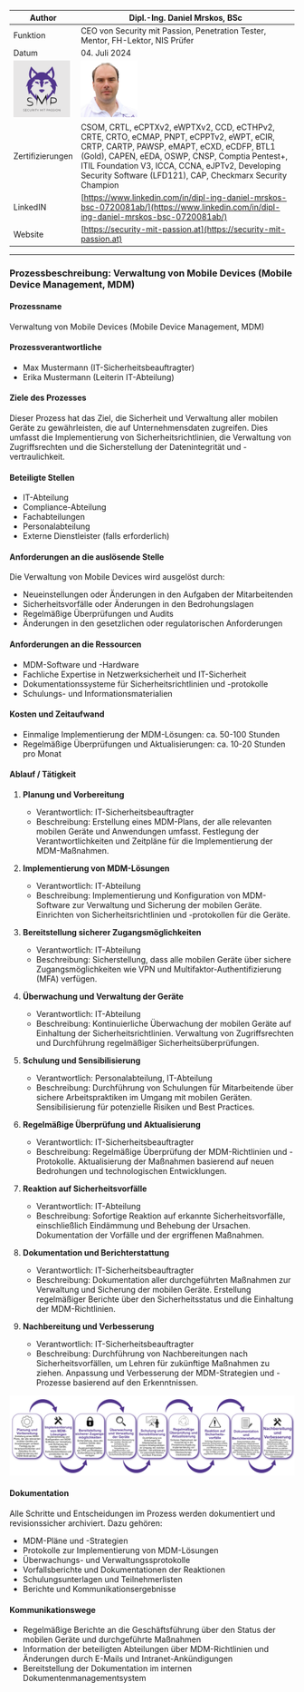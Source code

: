 | Author | Dipl.-Ing. Daniel Mrskos, BSc |  
|--------|---------------------------------------------------------------|   
| Funktion | CEO von Security mit Passion, Penetration Tester, Mentor, FH-Lektor, NIS Prüfer |                               
| Datum  | 04. Juli 2024                                                 |
| <img src="SMP_LOGO.png" alt="Firmenlogo" width="100"/>    | <img src="daniel.jpeg" alt="Author" width="100"/>                         |                                              |
| Zertifizierungen  | CSOM, CRTL, eCPTXv2, eWPTXv2, CCD, eCTHPv2, CRTE, CRTO, eCMAP, PNPT, eCPPTv2, eWPT, eCIR, CRTP, CARTP, PAWSP, eMAPT, eCXD, eCDFP, BTL1 (Gold), CAPEN, eEDA, OSWP, CNSP, Comptia Pentest+, ITIL Foundation V3, ICCA, CCNA, eJPTv2, Developing Security Software (LFD121), CAP, Checkmarx Security Champion                                         |
| LinkedIN  | [https://www.linkedin.com/in/dipl-ing-daniel-mrskos-bsc-0720081ab/](https://www.linkedin.com/in/dipl-ing-daniel-mrskos-bsc-0720081ab/)  
| Website  | [https://security-mit-passion.at](https://security-mit-passion.at)  

---
### Prozessbeschreibung: Verwaltung von Mobile Devices (Mobile Device Management, MDM)

#### Prozessname
Verwaltung von Mobile Devices (Mobile Device Management, MDM)

#### Prozessverantwortliche
- Max Mustermann (IT-Sicherheitsbeauftragter)
- Erika Mustermann (Leiterin IT-Abteilung)

#### Ziele des Prozesses
Dieser Prozess hat das Ziel, die Sicherheit und Verwaltung aller mobilen Geräte zu gewährleisten, die auf Unternehmensdaten zugreifen. Dies umfasst die Implementierung von Sicherheitsrichtlinien, die Verwaltung von Zugriffsrechten und die Sicherstellung der Datenintegrität und -vertraulichkeit.

#### Beteiligte Stellen
- IT-Abteilung
- Compliance-Abteilung
- Fachabteilungen
- Personalabteilung
- Externe Dienstleister (falls erforderlich)

#### Anforderungen an die auslösende Stelle
Die Verwaltung von Mobile Devices wird ausgelöst durch:
- Neueinstellungen oder Änderungen in den Aufgaben der Mitarbeitenden
- Sicherheitsvorfälle oder Änderungen in den Bedrohungslagen
- Regelmäßige Überprüfungen und Audits
- Änderungen in den gesetzlichen oder regulatorischen Anforderungen

#### Anforderungen an die Ressourcen
- MDM-Software und -Hardware
- Fachliche Expertise in Netzwerksicherheit und IT-Sicherheit
- Dokumentationssysteme für Sicherheitsrichtlinien und -protokolle
- Schulungs- und Informationsmaterialien

#### Kosten und Zeitaufwand
- Einmalige Implementierung der MDM-Lösungen: ca. 50-100 Stunden
- Regelmäßige Überprüfungen und Aktualisierungen: ca. 10-20 Stunden pro Monat

#### Ablauf / Tätigkeit

1. **Planung und Vorbereitung**
   - Verantwortlich: IT-Sicherheitsbeauftragter
   - Beschreibung: Erstellung eines MDM-Plans, der alle relevanten mobilen Geräte und Anwendungen umfasst. Festlegung der Verantwortlichkeiten und Zeitpläne für die Implementierung der MDM-Maßnahmen.

2. **Implementierung von MDM-Lösungen**
   - Verantwortlich: IT-Abteilung
   - Beschreibung: Implementierung und Konfiguration von MDM-Software zur Verwaltung und Sicherung der mobilen Geräte. Einrichten von Sicherheitsrichtlinien und -protokollen für die Geräte.

3. **Bereitstellung sicherer Zugangsmöglichkeiten**
   - Verantwortlich: IT-Abteilung
   - Beschreibung: Sicherstellung, dass alle mobilen Geräte über sichere Zugangsmöglichkeiten wie VPN und Multifaktor-Authentifizierung (MFA) verfügen.

4. **Überwachung und Verwaltung der Geräte**
   - Verantwortlich: IT-Abteilung
   - Beschreibung: Kontinuierliche Überwachung der mobilen Geräte auf Einhaltung der Sicherheitsrichtlinien. Verwaltung von Zugriffsrechten und Durchführung regelmäßiger Sicherheitsüberprüfungen.

5. **Schulung und Sensibilisierung**
   - Verantwortlich: Personalabteilung, IT-Abteilung
   - Beschreibung: Durchführung von Schulungen für Mitarbeitende über sichere Arbeitspraktiken im Umgang mit mobilen Geräten. Sensibilisierung für potenzielle Risiken und Best Practices.

6. **Regelmäßige Überprüfung und Aktualisierung**
   - Verantwortlich: IT-Sicherheitsbeauftragter
   - Beschreibung: Regelmäßige Überprüfung der MDM-Richtlinien und -Protokolle. Aktualisierung der Maßnahmen basierend auf neuen Bedrohungen und technologischen Entwicklungen.

7. **Reaktion auf Sicherheitsvorfälle**
   - Verantwortlich: IT-Abteilung
   - Beschreibung: Sofortige Reaktion auf erkannte Sicherheitsvorfälle, einschließlich Eindämmung und Behebung der Ursachen. Dokumentation der Vorfälle und der ergriffenen Maßnahmen.

8. **Dokumentation und Berichterstattung**
   - Verantwortlich: IT-Sicherheitsbeauftragter
   - Beschreibung: Dokumentation aller durchgeführten Maßnahmen zur Verwaltung und Sicherung der mobilen Geräte. Erstellung regelmäßiger Berichte über den Sicherheitsstatus und die Einhaltung der MDM-Richtlinien.

9. **Nachbereitung und Verbesserung**
   - Verantwortlich: IT-Sicherheitsbeauftragter
   - Beschreibung: Durchführung von Nachbereitungen nach Sicherheitsvorfällen, um Lehren für zukünftige Maßnahmen zu ziehen. Anpassung und Verbesserung der MDM-Strategien und -Prozesse basierend auf den Erkenntnissen.

<img src="26_prozessgrafik.png" alt="Prozessgrafik" width="800"/> 

#### Dokumentation
Alle Schritte und Entscheidungen im Prozess werden dokumentiert und revisionssicher archiviert. Dazu gehören:
- MDM-Pläne und -Strategien
- Protokolle zur Implementierung von MDM-Lösungen
- Überwachungs- und Verwaltungssprotokolle
- Vorfallsberichte und Dokumentationen der Reaktionen
- Schulungsunterlagen und Teilnehmerlisten
- Berichte und Kommunikationsergebnisse

#### Kommunikationswege
- Regelmäßige Berichte an die Geschäftsführung über den Status der mobilen Geräte und durchgeführte Maßnahmen
- Information der beteiligten Abteilungen über MDM-Richtlinien und Änderungen durch E-Mails und Intranet-Ankündigungen
- Bereitstellung der Dokumentation im internen Dokumentenmanagementsystem